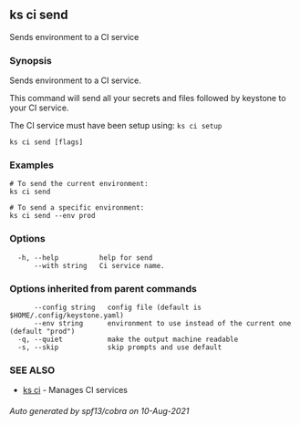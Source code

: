 ## ks ci send

Sends environment to a CI service

### Synopsis

Sends environment to a CI service.

This command will send all your secrets and files followed by keystone to your CI service.

The CI service must have been setup using: `ks ci setup`


```
ks ci send [flags]
```

### Examples

```
# To send the current environment:
ks ci send

# To send a specific environment:
ks ci send --env prod

```

### Options

```
  -h, --help          help for send
      --with string   Ci service name.
```

### Options inherited from parent commands

```
      --config string   config file (default is $HOME/.config/keystone.yaml)
      --env string      environment to use instead of the current one (default "prod")
  -q, --quiet           make the output machine readable
  -s, --skip            skip prompts and use default
```

### SEE ALSO

* [ks ci](ks_ci.md)	 - Manages CI services

###### Auto generated by spf13/cobra on 10-Aug-2021
